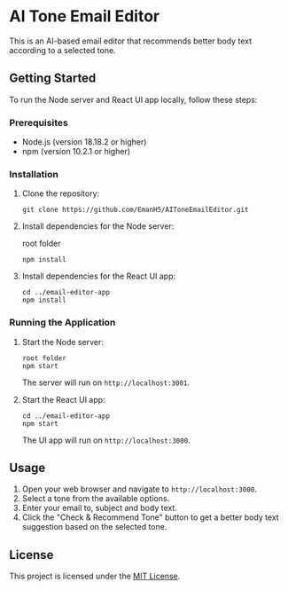 # AI Tone Email Editor

This is an AI-based email editor that recommends better body text according to a selected tone.

## Getting Started

To run the Node server and React UI app locally, follow these steps:

### Prerequisites

- Node.js (version 18.18.2 or higher)
- npm (version 10.2.1 or higher)

### Installation

1. Clone the repository:

    ```shell
    git clone https://github.com/EmanH5/AIToneEmailEditor.git
    ```

2. Install dependencies for the Node server:

    root folder
    ```shell
    npm install
    ```

3. Install dependencies for the React UI app:

    ```shell
    cd ../email-editor-app
    npm install
    ```

### Running the Application

1. Start the Node server:

    ```shell
    root folder
    npm start
    ```

    The server will run on `http://localhost:3001`.

2. Start the React UI app:

    ```shell
    cd ../email-editor-app
    npm start
    ```

    The UI app will run on `http://localhost:3000`.

## Usage

1. Open your web browser and navigate to `http://localhost:3000`.
2. Select a tone from the available options.
3. Enter your email to, subject and body text.
4. Click the "Check & Recommend Tone" button to get a better body text suggestion based on the selected tone.


## License

This project is licensed under the [MIT License](LICENSE).
